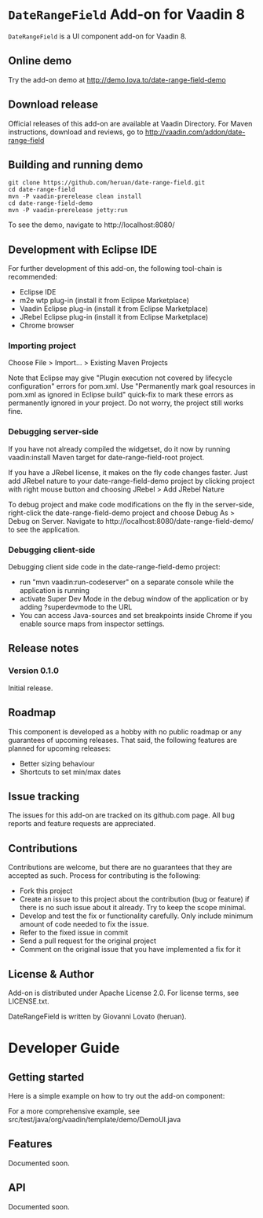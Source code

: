 # `DateRangeField` Add-on for Vaadin 8

`DateRangeField` is a UI component add-on for Vaadin 8.

## Online demo

Try the add-on demo at http://demo.lova.to/date-range-field-demo

## Download release

Official releases of this add-on are available at Vaadin Directory. For Maven instructions, download and reviews, go to http://vaadin.com/addon/date-range-field

## Building and running demo

```
git clone https://github.com/heruan/date-range-field.git
cd date-range-field
mvn -P vaadin-prerelease clean install
cd date-range-field-demo
mvn -P vaadin-prerelease jetty:run
```

To see the demo, navigate to http://localhost:8080/

## Development with Eclipse IDE

For further development of this add-on, the following tool-chain is recommended:
- Eclipse IDE
- m2e wtp plug-in (install it from Eclipse Marketplace)
- Vaadin Eclipse plug-in (install it from Eclipse Marketplace)
- JRebel Eclipse plug-in (install it from Eclipse Marketplace)
- Chrome browser

### Importing project

Choose File > Import... > Existing Maven Projects

Note that Eclipse may give "Plugin execution not covered by lifecycle configuration" errors for pom.xml. Use "Permanently mark goal resources in pom.xml as ignored in Eclipse build" quick-fix to mark these errors as permanently ignored in your project. Do not worry, the project still works fine. 

### Debugging server-side

If you have not already compiled the widgetset, do it now by running vaadin:install Maven target for date-range-field-root project.

If you have a JRebel license, it makes on the fly code changes faster. Just add JRebel nature to your date-range-field-demo project by clicking project with right mouse button and choosing JRebel > Add JRebel Nature

To debug project and make code modifications on the fly in the server-side, right-click the date-range-field-demo project and choose Debug As > Debug on Server. Navigate to http://localhost:8080/date-range-field-demo/ to see the application.

### Debugging client-side

Debugging client side code in the date-range-field-demo project:
  - run "mvn vaadin:run-codeserver" on a separate console while the application is running
  - activate Super Dev Mode in the debug window of the application or by adding ?superdevmode to the URL
  - You can access Java-sources and set breakpoints inside Chrome if you enable source maps from inspector settings.
 
## Release notes

### Version 0.1.0

Initial release.

## Roadmap

This component is developed as a hobby with no public roadmap or any guarantees of upcoming releases. That said, the following features are planned for upcoming releases:
- Better sizing behaviour
- Shortcuts to set min/max dates

## Issue tracking

The issues for this add-on are tracked on its github.com page. All bug reports and feature requests are appreciated. 

## Contributions

Contributions are welcome, but there are no guarantees that they are accepted as such. Process for contributing is the following:
- Fork this project
- Create an issue to this project about the contribution (bug or feature) if there is no such issue about it already. Try to keep the scope minimal.
- Develop and test the fix or functionality carefully. Only include minimum amount of code needed to fix the issue.
- Refer to the fixed issue in commit
- Send a pull request for the original project
- Comment on the original issue that you have implemented a fix for it

## License & Author

Add-on is distributed under Apache License 2.0. For license terms, see LICENSE.txt.

DateRangeField is written by Giovanni Lovato (heruan).

# Developer Guide

## Getting started

Here is a simple example on how to try out the add-on component:

For a more comprehensive example, see src/test/java/org/vaadin/template/demo/DemoUI.java

## Features

Documented soon.

## API

Documented soon.
